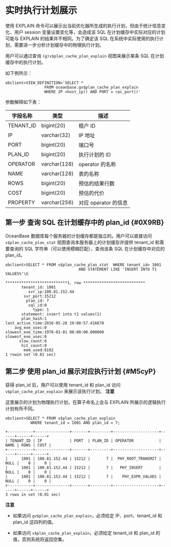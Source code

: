 实时执行计划展示 
=============================



使用 EXPLAIN 命令可以展示出当前优化器所生成的执行计划，但由于统计信息变化、用户 session 变量设置变化等，会造成该 SQL 在计划缓存中实际对应的计划可能与 EXPLAIN 的结果并不相同。为了确定该 SQL 在系统中实际使用的执行计划，需要进一步分析计划缓存中的物理执行计划。

用户可以通过查询 `(g)v$plan_cache_plan_explain` 视图来展示某条 SQL 在计划缓存中的执行计划。

如下例所示：

    obclient>VIEW_DEFINITION='SELECT * 
                     FROM oceanbase.gv$plan_cache_plan_explain
                     WHERE IP =host_ip() AND PORT = rpc_port()'



参数解释如下表：


| **字段名称**  |    **类型**    |     **描述**      |
|-----------|--------------|-----------------|
| TENANT_ID | bigint(20)   | 租户 ID           |
| IP        | varchar(32)  | IP 地址           |
| PORT      | bigint(20)   | 端口号             |
| PLAN_ID   | bigint(20)   | 执行计划的 ID        |
| OPERATOR  | varchar(128) | operator 的名称    |
| NAME      | varchar(128) | 表的名称            |
| ROWS      | bigint(20)   | 预估的结果行数         |
| COST      | bigint(20)   | 预估的代价           |
| PROPERTY  | varchar(256) | 对应 operator 的信息 |





第一步 查询 SQL 在计划缓存中的 plan_id {#0X9RB}
-----------------------------------

OceanBase 数据库每个服务器的计划缓存都是独立的。用户可以直接访问 `v$plan_cache_plan_stat` 视图查询本服务器上的计划缓存并提供 tenant_id 和需要查询的 SQL 字符串（可以使用模糊匹配），查询该条 SQL 在计划缓存中对应的 plan_id。

    obclient>SELECT * FROM v$plan_cache_plan_stat  WHERE tenant_id= 1001 
                                    AND STATEMENT LIKE 'INSERT INTO T1 VALUES%'\G
    
    ***************************1. row ***************************
           tenant_id: 1001
              svr_ip:100.81.152.44
            svr_port:15212
             plan_id: 7
              sql_id:0
                type: 1
           statement: insert into t1 values(1)
           plan_hash:1
    last_active_time:2016-05-28 19:08:57.416670
        avg_exe_usec:0
    slowest_exe_time:1970-01-01 08:00:00.000000
    slowest_exe_usec:0
          slow_count:0
           hit_count:0
            mem_used:8192
    1 rowin set (0.01 sec)





第二步 使用 plan_id 展示对应执行计划 {#M5cyP}
--------------------------------

获得 plan_id 后，用户可以使用 tenant_id 和 plan_id 访问 `v$plan_cache_plan_explain` 来展示该执行计划。
**注意**



这里展示的计划为物理执行计划，在算子命名上会与 EXPLAIN 所展示的逻辑执行计划有所不同。

    obclient>SELECT * FROM v$plan_cache_plan_explain
               WHERE tenant_id = 1001 AND plan_id = 7;
                                
    +-----------+---------------+-------+---------+--------------------+------+------+------+
    | TENANT_ID | IP            | PORT  | PLAN_ID | OPERATOR           | NAME | ROWS | COST |
    +-----------+---------------+-------+---------+--------------------+------+------+------+
    |      1001 | 100.81.152.44 | 15212 |       7 |  PHY_ROOT_TRANSMIT | NULL |    0 |    0 |
    |      1001 | 100.81.152.44 | 15212 |       7 |   PHY_INSERT       | NULL |    0 |    0 |
    |      1001 | 100.81.152.44 | 15212 |       7 |    PHY_EXPR_VALUES | NULL |    0 |    0 |
    +-----------+---------------+-------+---------+--------------------+------+------+------+
    3 rows in set (0.01 sec)


**注意**



* 如果访问 `gv$plan_cache_plan_explain`，必须给定 IP、port、tenant_id 和 plan_id 这四列的值。

  

* 如果访问 `v$plan_cache_plan_explain`，必须给定 tenant_id 和 plan_id 的值，否则系统将返回空集。

  



